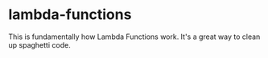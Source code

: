 # lambda-functions

This is fundamentally how Lambda Functions work. It's a great way to clean up spaghetti code.

